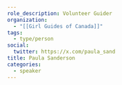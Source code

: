 ```yaml
---
role_description: Volunteer Guider
organization:
  - "[[Girl Guides of Canada]]"
tags:
  - type/person
social:
  twitter: https://x.com/paula_sand
title: Paula Sanderson
categories:
  - speaker
---
```

